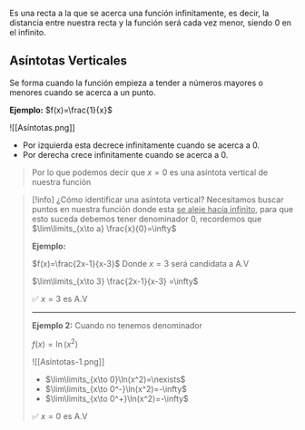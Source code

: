 Es una recta a la que se acerca una función infinitamente, es decir, la distancia entre nuestra recta y la función será cada vez menor, siendo $0$ en el infinito.

## Asíntotas Verticales

Se forma cuando la función empieza a tender a números mayores o menores cuando se acerca a un punto.

**Ejemplo:** $f(x)=\frac{1}{x}$

![[Asíntotas.png]]

- Por izquierda esta decrece infinitamente cuando se acerca a 0. 
- Por derecha crece infinitamente cuando se acerca a 0.

> Por lo que podemos decir que $x=0$ es una asíntota vertical de nuestra función



> [!info] ¿Cómo identificar una asíntota vertical?
> Necesitamos buscar puntos en nuestra función donde esta <u>se aleje hacía infinito</u>, para que esto suceda debemos tener denominador 0, recordemos que $\lim\limits_{x\to a} \frac{x}{0}=\infty$
> 
> **Ejemplo:** 
> 
> $f(x)=\frac{2x-1}{x-3}$  Donde $x=3$ será candidata a A.V
> 
> $\lim\limits_{x\to 3} \frac{2x-1}{x-3} =\infty$
> 
> ✅ $x=3$ es A.V
> 
> ---
> **Ejemplo 2:** Cuando no tenemos denominador
> 
> $f(x)=\ln(x^2)$
> 
> ![[Asíntotas-1.png]]
> 
> - $\lim\limits_{x\to 0}\ln(x^2)=\nexists$
> - $\lim\limits_{x\to 0^-}\ln(x^2)=-\infty$
> - $\lim\limits_{x\to 0^+}\ln(x^2)=-\infty$
> 
> ✅ $x=0$ es A.V















